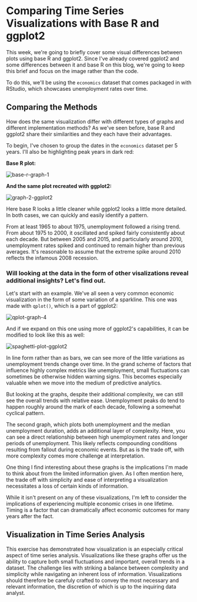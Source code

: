 # Comparing Time Series Visualizations with Base R and ggplot2

This week, we're going to briefly cover some visual differences between plots using base R and ggplot2. Since I've already covered ggplot2 and some differences between it and base R on this blog, we're going to keep this brief and focus on the image rather than the code.

To do this, we'll be using the `economics` dataset that comes packaged in with RStudio, which showcases unemployment rates over time.

## Comparing the Methods
How does the same visualization differ with different types of graphs and different implementation methods? As we've seen before, base R and ggplot2 share their similarities and they each have their advantages.

To begin, I've chosen to group the dates in the `economics` dataset per 5 years. I'll also be highlighting peak years in dark red:

**Base R plot:**

![base-r-graph-1](https://github.com/user-attachments/assets/06357720-c460-4a74-9e4f-035280f1b129)


**And the same plot recreated with ggplot2:**

![graph-2-ggplot2](https://github.com/user-attachments/assets/ba3e3d4b-e633-4ebf-9397-198fcb572334)


Here base R looks a little cleaner while ggplot2 looks a little more detailed. In both cases, we can quickly and easily identify a pattern.

From at least 1965 to about 1975, unemployment followed a rising trend. From about 1975 to 2000, it oscillated and spiked fairly consistently about each decade. But between 2005 and 2015, and particularly around 2010, unemployment rates spiked and continued to remain higher than previous averages. It's reasonable to assume that the extreme spike around 2010 reflects the infamous 2008 recession.


### Will looking at the data in the form of other visalizations reveal additional insights? Let's find out.

Let's start with an example. We've all seen a very common economic visualization in the form of some variation of a sparkline. This one was made with `qplot()`, which is a part of ggplot2:

![qplot-graph-4](https://github.com/user-attachments/assets/b2f2a729-d866-407b-9f95-c2b055295edd)

And if we expand on this one using more of ggplot2's capabilities, it can be modified to look like this as well:

![spaghetti-plot-ggplot2](https://github.com/user-attachments/assets/246bd4f3-379c-4e1d-85cb-db083a90dbe1)


In line form rather than as bars, we can see more of the little variations as unemployment trends change over time. In the grand scheme of factors that influence highly complex metrics like unemployment, small fluctuations can sometimes be otherwise hidden warning signs. This becomes especially valuable when we move into the medium of predictive analytics.

But looking at the graphs, despite their additional complexity, we can still see the overall trends with relative ease. Unemployment peaks do tend to happen roughly around the mark of each decade, following a somewhat cyclical pattern.

The second graph, which plots both unemployment and the median unemployment duration, adds an additional layer of complexity. Here, you can see a direct relationship between high unemployment rates and longer periods of unemployment. This likely reflects compounding conditions resulting from fallout during economic events. But as is the trade off, with more complexity comes more challenge at interpretation.

One thing I find interesting about these graphs is the implications I'm made to think about from the limited information given. As I often mention here, the trade off with simplicity and ease of interpreting a visualization necessitates a loss of certain kinds of information.

While it isn't present on any of these visualizations, I'm left to consider the implications of experiencing multiple economic crises in one lifetime. Timing is a factor that can dramatically affect economic outcomes for many years after the fact.

## Visualization in Time Series Analysis
This exercise has demonstrated how visualization is an especially critical aspect of time series analysis. Visualizations like these graphs offer us the ability to capture both small fluctuations and important, overall trends in a dataset. The challenge lies with striking a balance between complexity and simplicity while navigating an inherent loss of information. Visualizations should therefore be carefuly crafted to convey the most necessary and relevant information, the discretion of which is up to the inquiring data analyst.
